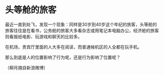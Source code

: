 # 头等舱的旅客

最近一直到处飞，发现一个现象：同样是30岁到40岁这个年纪的旅客，头等舱的旅客往往是在看书，公务舱的旅客大多看杂志或用笔记本电脑办公，经济舱的旅客则看报纸电影、玩游戏和聊天的比较多。

在机场，贵宾厅里面的人大多在阅读，而普通候机区的人全都在玩手机。

那么到底是人的位置影响了行为呢，还是行为影响了位置呢？

（柳月摘自新浪微博）